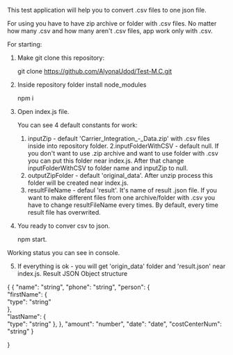 
This test application will help you to convert .csv files to one json file.

For using you have to have zip archive or folder with .csv files. 
No matter how many .csv and how many aren't .csv files, app work only with .csv.

For starting:

1. Make git clone this repository: 

      git clone https://github.com/AlyonaUdod/Test-M.C.git

2. Inside repository folder install node_modules 

      npm i


3. Open index.js file. 

   You can see 4 default constants for work: 
   
   1. inputZip - default 'Carrier_Integration_-_Data.zip' with .csv files inside into repository folder.
   2.inputFolderWithCSV - default null. If you don't want to use .zip archive and want to use folder with .csv you can put this folder near index.js. After that change inputFolderWithCSV to folder name and inputZip to null.
   3. outputZipFolder - default 'original_data'. After unzip process this folder will be created near index.js. 
   4. resultFileName - defaul 'result'. It's name of result .json file. If you want to make different files from one archive/folder with .csv you have to change resultFileName every times. By default, every time result file has overwrited. 

4. You ready to conver csv to json.

      npm start.
  
  Working status you can see in console.
  
5. If everything is ok - you will get 'origin_data' folder and 'result.json' near index.js. 
  Result JSON Object structure 
 
 {
   {
       "name": "string", 
       "phone": "string", 
       "person": {  
        "firstName": {   
          "type": "string"  
          },  
          "lastName": {   
          "type": "string" 
          }, 
         }, 
        "amount": "number", 
        "date": "date", 
        "costCenterNum": "string"
   }

}
